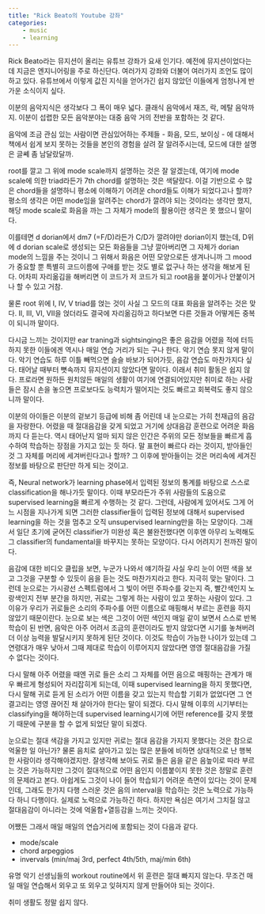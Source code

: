 ```yaml
---
title: "Rick Beato의 Youtube 강좌"
categories:
    - music
    - learning
---
```


Rick Beato라는 뮤지션이 올리는 유튜브 강좌가 요새 인기다. 예전에 뮤지션이었다는데 지금은 엔지니어링을 주로 하신단다. 여러가지 강좌와 더불어 여러가지 조언도 많이 하고 있다. 유튜브에서 이렇게 값진 지식을 얻어가긴 쉽지 않았던 이들에게 엄청나게 반가운 소식이지 싶다.

이분의 음악지식은 생각보다 그 폭이 매우 넓다. 클래식 음악에서 재즈, 락, 메탈 음악까지. 이분이 섭렵한 모든 음악분야는 대중 음악 거의 전반을 포함하는 것 같다.

음악에 조금 관심 있는 사람이면 관심있어하는 주제들 - 화음, 모드, 보이싱 - 에 대해서 책에서 쉽게 보지 못하는 것들을 본인의 경험을 살려 잘 알려주시는데, 모드에 대한 설명은 글쎼 좀 남달랐달까. 

root를 깔고 그 위에 mode scale까지 설명하는 것은 잘 알겠는데, 여기에 mode scale에 의한 triad라든가 7th chord를 설명하는 것은 색달랐다. 이걸 기반으로 수 많은 chord들을 설명하니 평소에 이해하기 어려운 chord들도 이해가 되었다고나 할까? 평소의 생각은 어떤 mode임을 알려주는 chord가 깔려야 되는 것이라는 생각만 했지, 해당 mode scale로 화음을 까는 그 자체가 mode의 활용이란 생각은 못 했으니 말이다. 

이를테면 d dorian에서 dm7 (=F/D)라든가 C/D가 깔려야만 dorian이지 했는데, D위에 d dorian scale로 생성되는 모든 화음들을 그냥 깔아버리면 그 자체가 dorian mode의 느낌을 주는 것이니 그 위해서 화음은 어떤 모양으로든 생겨나니까 그 mood가 중요할 뿐 특별히 코드이름에 구애를 받는 것도 별로 없구나 하는 생각을 해보게 된다. 어차피 자리옮김을 해버리면 이 코드가 저 코드가 되고 root음을 붙이거나 안붙이거나 할 수 있고 거참. 

물론 root 위에 I, IV, V triad를 얹는 것이 사실 그 모드의 대표 화음을 알려주는 것은 맞다. II, III, VI, VII을 얹더라도 결국에 자리옮김하고 하다보면 다른 것들과 어떻게든 중복이 되니까 말이다. 

다시금 느끼는 것이지만 ear traning과 sightsinging은 좋은 음감을 어렸을 적에 터득하지 못한 이들에겐 역시나 매일 연습 거리가 되는 구나 한다. 악기 연습 못지 않게 말이다. 악기 연습도 하루 이틀 빼먹으면 슬슬 바보가 되어가듯, 음감 연습도 마찬가지다 싶다. 태어날 때부터 뼛속까지 뮤지션이지 않았다면 말이다. 이래서 취미 활동은 쉽지 않다. 프로라면 원하든 원치않든 매일의 생활이 여기에 연결되어있지만 취미로 하는 사람들은 잠시 손을 놓으면 프로보다도 능력치가 떨어지는 것도 빠르고 회복력도 좋지 않으니까 말이다.

이분의 아이들은 이분의 겉보기 등급에 비해 좀 어린데 내 눈으로는 가히 천재급의 음감을 자랑한다. 어렸을 때 절대음감을 갖게 되었고 거기에 상대음감 훈련으로 어려운 화음까지 다 듣는다. 역시 태어난지 얼마 되지 않은 인간은 주위의 모든 정보들을 빠르게 흡수하여 학습하는 장점을 가지고 있는 듯 하다. 말 표현이 빠르다 라는 것이지, 받아들인 것 그 자체를 머리에 세겨버린다고나 할까? 그 이후에 받아들이는 것은 머리속에 세겨진 정보를 바탕으로 판단만 하게 되는 것이고.

즉, Neural network가 learning phase에서 입력된 정보의 통계를 바탕으로 스스로 classification을 해나가듯 말이다. 이때 부모라든가 주위 사람들의 도움으로 supervised learning을 빠르게 수행하는 것 같다. 그런데, 사람에게 있어서도 그게 어느 시점을 지나가게 되면 그러한 classifier들이 입력된 정보에 대해서 supervised learning을 하는 것을 멈추고 오직 unsupervised learning만을 하는 모양이다. 그래서 일단 초기에 굳어진 classifier가 미완성 혹은 불완전했다면 이후엔 아무리 노력해도 그 classifier의 fundamental을 바꾸지는 못하는 모양이다. 다시 어려지기 전까진 말이다.

음감에 대한 비디오 클립을 보면, 누군가 나와서 얘기하길 사실 우리 눈이 어떤 색을 보고 그것을 구분할 수 있듯이 음을 듣는 것도 마찬가지라고 한다. 지극히 맞는 말이다. 그런데 눈으로는 가시광선 스펙트럼에서 그 빛이 어떤 주파수를 갖는지 즉, 빨간색인지 노랑색인지 전부 분간을 하지만, 귀로는 그렇게 하는 사람이 있고 못하는 사람이 있다. 그 이유가 우리가 귀로들은 소리의 주파수를 어떤 이름으로 매핑해서 부르는 훈련을 하지 않았기 때문이란다. 눈으로 보는 색은 그것이 어떤 색인지 매일 같이 보면서 스스로 반복학습이 된 반면, 음악은 아주 어려서 조금의 훈련이라도 받지 않았다면 시기를 놓쳐버려 더 이상 능력을 발달시키지 못하게 된단 것이다. 이것도 학습이 가능한 나이가 있는데 그 연령대가 매우 낮아서 그때 제대로 학습이 이루어지지 않았다면 영영 절대음감을 가질 수 없다는 것이다.

다시 말해 아주 어렸을 때엔 귀로 들은 소리 그 자체를 어떤 음으로 매핑하는 관계가 매우 빠르게 형성되어 자리잡히게 되는데, 이때 supervised learning을 하지 못했다면, 다시 말해 귀로 듣게 된 소리가 어떤 이름을 갖고 있는지 학습할 기회가 없었다면 그 연결고리는 영영 끊어진 채 살아가야 한다는 말이 되겠다. 다시 말해 이후의 시기부터는 classifying을 해야하는데 supervised learning시기에 어떤 reference를 갖지 못했기 때문에 구분을 할 수 없게 되었단 말이 되겠다.

눈으로는 절대 색감을 가지고 있지만 귀로는 절대 음감을 가지지 못했다는 것은 참으로 억울한 일 아닌가? 물론 음치로 살아가고 있는 많은 분들에 비하면 상대적으로 난 행복한 사람이라 생각해야겠지만. 잘생각해 보아도 귀로 들은 음을 같은 음높이로 따라 부르는 것은 가능하지만 그것이 절대적으로 어떤 음인지 이름붙이지 못한 것은 정말로 훈련의 문제라고 본다. 아쉽게도 그것이 나이 들어 학습되기 어려운 측면이 있다는 것이 문제인데, 그래도 한가지 다행 스러운 것은 음의 interval을 학습하는 것은 노력으로 가능하다 하니 다행이다. 실제로 노력으로 가능하긴 하다. 하지만 욕심은 여기서 그치질 않고 절대음감이 아니라는 것에 억울함+열등감을 느끼는 것이다.

어쨌든 그래서 매일 매일의 연습거리에 포함되는 것이 다음과 같다.
- mode/scale 
- chord arpeggios
- invervals (min/maj 3rd, perfect 4th/5th, maj/min 6th)

유명 악기 선생님들의 workout routine에서 위 훈련은 절대 빠지지 않는다. 무조건 매일 매일 연습해서 외우고 또 외우고 잊혀지지 않게 만들어야 되는 것이다. 

취미 생활도 정말 쉽지 않다.
